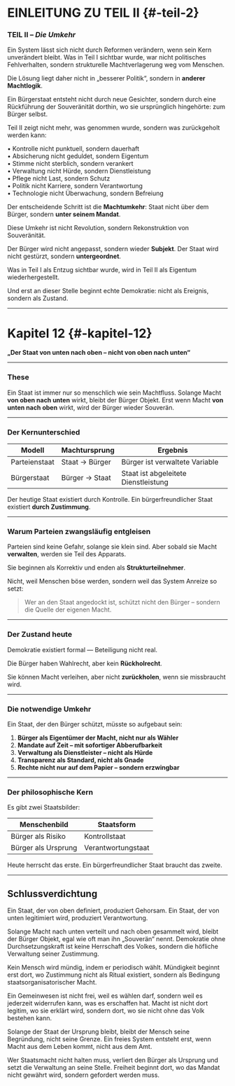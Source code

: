 # EINLEITUNG ZU TEIL II {#-teil-2}

### TEIL II – *Die Umkehr*

Ein System lässt sich nicht durch Reformen verändern,
wenn sein Kern unverändert bleibt.
Was in Teil I sichtbar wurde,
war nicht politisches Fehlverhalten,
sondern strukturelle Machtverlagerung weg vom Menschen.

Die Lösung liegt daher nicht in „besserer Politik“,
sondern in **anderer Machtlogik**.

Ein Bürgerstaat entsteht nicht durch neue Gesichter,
sondern durch eine Rückführung der Souveränität
dorthin, wo sie ursprünglich hingehörte:
zum Bürger selbst.

Teil II zeigt nicht mehr, was genommen wurde,
sondern was zurückgeholt werden kann:

• Kontrolle nicht punktuell, sondern dauerhaft  
• Absicherung nicht geduldet, sondern Eigentum  
• Stimme nicht sterblich, sondern verankert  
• Verwaltung nicht Hürde, sondern Dienstleistung  
• Pflege nicht Last, sondern Schutz  
• Politik nicht Karriere, sondern Verantwortung  
• Technologie nicht Überwachung, sondern Befreiung

Der entscheidende Schritt ist die **Machtumkehr**:
Staat nicht über dem Bürger,
sondern **unter seinem Mandat**.

Diese Umkehr ist nicht Revolution,
sondern Rekonstruktion von Souveränität.

Der Bürger wird nicht angepasst,
sondern wieder **Subjekt**.
Der Staat wird nicht gestürzt,
sondern **untergeordnet**.

Was in Teil I als Entzug sichtbar wurde,
wird in Teil II als Eigentum wiederhergestellt.

Und erst an dieser Stelle beginnt echte Demokratie:
nicht als Ereignis,
sondern als Zustand.

---

# Kapitel 12 {#-kapitel-12}

**„Der Staat von unten nach oben – nicht von oben nach unten“**

---

### These

Ein Staat ist immer nur so menschlich wie sein Machtfluss.
Solange Macht **von oben nach unten** wirkt, bleibt der Bürger Objekt.
Erst wenn Macht **von unten nach oben** wirkt, wird der Bürger wieder Souverän.

---

### Der Kernunterschied

| Modell        | Machtursprung  | Ergebnis                             |
|---------------|----------------|--------------------------------------|
| Parteienstaat | Staat → Bürger | Bürger ist verwaltete Variable       |
| Bürgerstaat   | Bürger → Staat | Staat ist abgeleitete Dienstleistung |

Der heutige Staat existiert durch Kontrolle.
Ein bürgerfreundlicher Staat existiert **durch Zustimmung**.

---

### Warum Parteien zwangsläufig entgleisen

Parteien sind keine Gefahr, solange sie klein sind.
Aber sobald sie Macht **verwalten**, werden sie Teil des Apparats.

Sie beginnen als Korrektiv
und enden als **Strukturteilnehmer**.

Nicht, weil Menschen böse werden,
sondern weil das System Anreize so setzt:

> Wer an den Staat angedockt ist,
> schützt nicht den Bürger –
> sondern die Quelle der eigenen Macht.

---

### Der Zustand heute

Demokratie existiert formal —
Beteiligung nicht real.

Die Bürger haben Wahlrecht,
aber kein **Rückholrecht**.

Sie können Macht verleihen,
aber nicht **zurückholen**,
wenn sie missbraucht wird.

---

### Die notwendige Umkehr

Ein Staat, der den Bürger schützt, müsste so aufgebaut sein:

1. **Bürger als Eigentümer der Macht, nicht nur als Wähler**
2. **Mandate auf Zeit – mit sofortiger Abberufbarkeit**
3. **Verwaltung als Dienstleister – nicht als Hürde**
4. **Transparenz als Standard, nicht als Gnade**
5. **Rechte nicht nur auf dem Papier – sondern erzwingbar**

---

### Der philosophische Kern

Es gibt zwei Staatsbilder:

| Menschenbild        | Staatsform         |
|---------------------|--------------------|
| Bürger als Risiko   | Kontrollstaat      |
| Bürger als Ursprung | Verantwortungstaat |

Heute herrscht das erste.
Ein bürgerfreundlicher Staat braucht das zweite.

---

## **Schlussverdichtung**

Ein Staat, der von oben definiert, produziert Gehorsam.
Ein Staat, der von unten legitimiert wird, produziert Verantwortung.

Solange Macht nach unten verteilt und nach oben gesammelt wird, bleibt der Bürger Objekt, egal wie oft man ihn
„Souverän“ nennt.
Demokratie ohne Durchsetzungskraft ist keine Herrschaft des Volkes, sondern die höfliche Verwaltung seiner Zustimmung.

Kein Mensch wird mündig, indem er periodisch wählt.
Mündigkeit beginnt erst dort, wo Zustimmung nicht als Ritual existiert, sondern als Bedingung staatsorganisatorischer
Macht.

Ein Gemeinwesen ist nicht frei, weil es wählen darf, sondern weil es jederzeit widerrufen kann, was es erschaffen hat.
Macht ist nicht dort legitim, wo sie erklärt wird, sondern dort, wo sie nicht ohne das Volk bestehen kann.

Solange der Staat der Ursprung bleibt, bleibt der Mensch seine Begründung, nicht seine Grenze.
Ein freies System entsteht erst, wenn Macht aus dem Leben kommt, nicht aus dem Amt.

Wer Staatsmacht nicht halten muss, verliert den Bürger als Ursprung und setzt die Verwaltung an seine Stelle.
Freiheit beginnt dort, wo das Mandat nicht gewährt wird, sondern gefordert werden muss.

